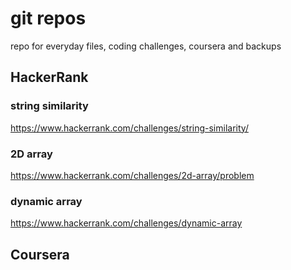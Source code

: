 # git repos
repo for everyday files, coding challenges, coursera and backups

## HackerRank
### string similarity
https://www.hackerrank.com/challenges/string-similarity/

### 2D array
https://www.hackerrank.com/challenges/2d-array/problem

### dynamic array
https://www.hackerrank.com/challenges/dynamic-array

## Coursera
